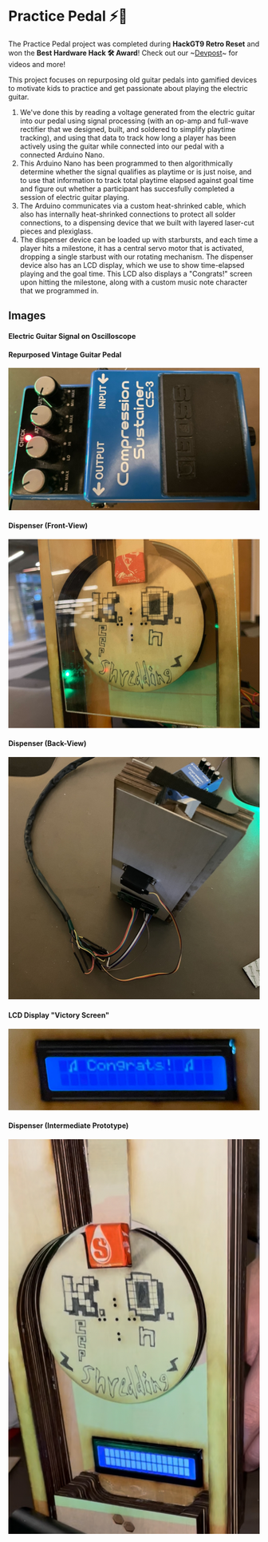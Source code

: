 # Practice Pedal :zap::guitar:

The Practice Pedal project was completed during **HackGT9 Retro Reset** and won the **Best Hardware Hack 🛠️ Award**! Check out our \~[Devpost](https://devpost.com/software/practice-pedals)\~ for videos and more!

This project focuses on repurposing old guitar pedals into gamified devices to motivate kids to practice and get passionate about playing the electric guitar. 

1. We've done this by reading a voltage generated from the electric guitar into our pedal using signal processing (with an op-amp and full-wave rectifier that we designed, built, and soldered to simplify playtime tracking), and using that data to track how long a player has been actively using the guitar while connected into our pedal with a connected Arduino Nano. 
3. This Arduino Nano has been programmed to then algorithmically determine whether the signal qualifies as playtime or is just noise, and to use that information to track total playtime elapsed against goal time and figure out whether a participant has succesfully completed a session of electric guitar playing.
4. The Arduino communicates via a custom heat-shrinked cable, which also has internally heat-shrinked connections to protect all solder connections, to a dispensing device that we built with layered laser-cut pieces and plexiglass. 
5. The dispenser device can be loaded up with starbursts, and each time a player hits a milestone, it has a central servo motor that is activated, dropping a single starbust with our rotating mechanism. The dispenser device also has an LCD display, which we use to show time-elapsed playing and the goal time. This LCD also displays a "Congrats!" screen upon hitting the milestone, along with a custom music note character that we programmed in. 

## Images

#### Electric Guitar Signal on Oscilloscope
#### Repurposed Vintage Guitar Pedal
![dispenser](resources/repurposed_guitarpedal.jpg)

#### Dispenser (Front-View)
![dispenser](resources/final_dispenserproto.jpg)

#### Dispenser (Back-View)
![back of the dispenser](resources/protoback.jpg)

#### LCD Display "Victory Screen"
![lcd](resources/ldcscreen_wcustomchar.jpg)

#### Dispenser (Intermediate Prototype)
![dispenser, no plexiglass w/ lcd in view](resources/intermediate_protodispenser.jpg)



